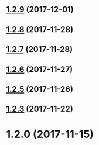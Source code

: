 <a name="1.2.9"></a>
## [1.2.9](https://59.151.4.126/insane/blade-scripts/compare/1.2.8...1.2.9) (2017-12-01)



<a name="1.2.8"></a>
## [1.2.8](https://59.151.4.126/insane/blade-scripts/compare/1.2.7...1.2.8) (2017-11-28)



<a name="1.2.7"></a>
## [1.2.7](https://59.151.4.126/insane/blade-scripts/compare/1.2.6...1.2.7) (2017-11-28)



<a name="1.2.6"></a>
## [1.2.6](https://59.151.4.126/insane/blade-scripts/compare/1.2.5...1.2.6) (2017-11-27)



<a name="1.2.5"></a>
## [1.2.5](https://59.151.4.126/insane/blade-scripts/compare/1.2.4...1.2.5) (2017-11-26)



<a name="1.2.3"></a>
## [1.2.3](https://59.151.4.126/insane/blade-scripts/compare/1.2.0...1.2.3) (2017-11-22)



<a name="1.2.0"></a>
# 1.2.0 (2017-11-15)



